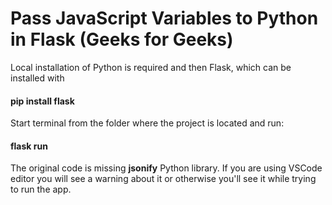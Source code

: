 # Pass JavaScript Variables to Python in Flask (Geeks for Geeks)
Local installation of Python is required and then Flask, which can be installed with 
#### pip install flask
Start terminal from the folder where the project is located and run: 
#### flask run
The original code is missing <b>jsonify</b> Python library. If you are using VSCode editor you will see a warning about it or otherwise you'll see it while trying to run the app. 

